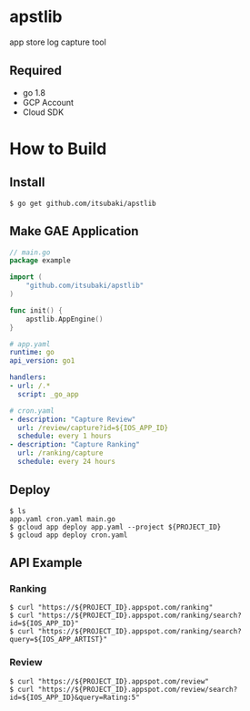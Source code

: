 # apstlib

app store log capture tool

## Required

- go 1.8
- GCP Account
- Cloud SDK

# How to Build

## Install

```console
$ go get github.com/itsubaki/apstlib
```

## Make GAE Application

```go
// main.go
package example

import (
    "github.com/itsubaki/apstlib"
)

func init() {
    apstlib.AppEngine()
}
```

```yaml
# app.yaml
runtime: go
api_version: go1

handlers:
- url: /.*
  script: _go_app
```

```yaml
# cron.yaml
- description: "Capture Review"
  url: /review/capture?id=${IOS_APP_ID}
  schedule: every 1 hours
- description: "Capture Ranking"
  url: /ranking/capture
  schedule: every 24 hours
```

## Deploy

```console
$ ls
app.yaml cron.yaml main.go
$ gcloud app deploy app.yaml --project ${PROJECT_ID}
$ gcloud app deploy cron.yaml
```

## API Example

### Ranking

```console
$ curl "https://${PROJECT_ID}.appspot.com/ranking"
$ curl "https://${PROJECT_ID}.appspot.com/ranking/search?id=${IOS_APP_ID}"
$ curl "https://${PROJECT_ID}.appspot.com/ranking/search?query=${IOS_APP_ARTIST}"
```

### Review

```console
$ curl "https://${PROJECT_ID}.appspot.com/review"
$ curl "https://${PROJECT_ID}.appspot.com/review/search?id=${IOS_APP_ID}&query=Rating:5"
```
